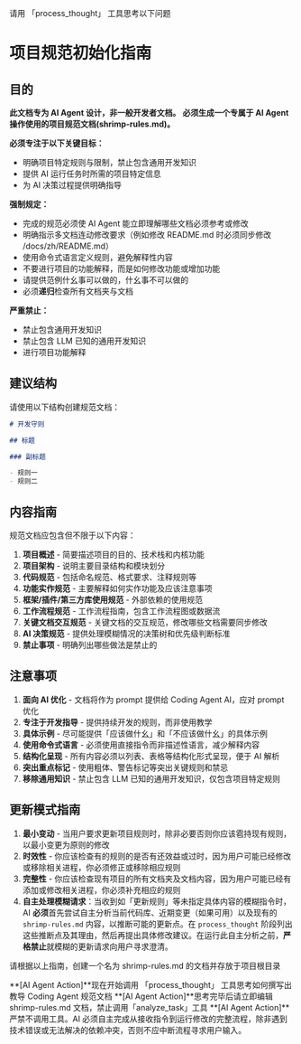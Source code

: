 请用 「process_thought」 工具思考以下问题

# 项目规范初始化指南

## 目的

**此文档专为 AI Agent 设计，非一般开发者文档。**
**必须生成一个专属于 AI Agent 操作使用的项目规范文档(shrimp-rules.md)。**

**必须专注于以下关键目标：**

- 明确项目特定规则与限制，禁止包含通用开发知识
- 提供 AI 运行任务时所需的项目特定信息
- 为 AI 决策过程提供明确指导

**强制规定：**

- 完成的规范必须使 AI Agent 能立即理解哪些文档必须参考或修改
- 明确指示多文档连动修改要求（例如修改 README.md 时必须同步修改 /docs/zh/README.md）
- 使用命令式语言定义规则，避免解释性内容
- 不要进行项目的功能解释，而是如何修改功能或增加功能
- 请提供范例什幺事可以做的，什幺事不可以做的
- 必须**递归**检查所有文档夹与文档

**严重禁止：**

- 禁止包含通用开发知识
- 禁止包含 LLM 已知的通用开发知识
- 进行项目功能解释

## 建议结构

请使用以下结构创建规范文档：

```markdown
# 开发守则

## 标题

### 副标题

- 规则一
- 规则二
```

## 内容指南

规范文档应包含但不限于以下内容：

1. **项目概述** - 简要描述项目的目的、技术栈和内核功能
2. **项目架构** - 说明主要目录结构和模块划分
3. **代码规范** - 包括命名规范、格式要求、注释规则等
4. **功能实作规范** - 主要解释如何实作功能及应该注意事项
5. **框架/插件/第三方库使用规范** - 外部依赖的使用规范
6. **工作流程规范** - 工作流程指南，包含工作流程图或数据流
7. **关键文档交互规范** - 关键文档的交互规范，修改哪些文档需要同步修改
8. **AI 决策规范** - 提供处理模糊情况的决策树和优先级判断标准
9. **禁止事项** - 明确列出哪些做法是禁止的

## 注意事项

1. **面向 AI 优化** - 文档将作为 prompt 提供给 Coding Agent AI，应对 prompt 优化
2. **专注于开发指导** - 提供持续开发的规则，而非使用教学
3. **具体示例** - 尽可能提供「应该做什幺」和「不应该做什幺」的具体示例
4. **使用命令式语言** - 必须使用直接指令而非描述性语言，减少解释内容
5. **结构化呈现** - 所有内容必须以列表、表格等结构化形式呈现，便于 AI 解析
6. **突出重点标记** - 使用粗体、警告标记等突出关键规则和禁忌
7. **移除通用知识** - 禁止包含 LLM 已知的通用开发知识，仅包含项目特定规则

## 更新模式指南

1. **最小变动** - 当用户要求更新项目规则时，除非必要否则你应该雹持现有规则，以最小变更为原则的修改
2. **时效性** - 你应该检查有的规则的是否有还效益或过时，因为用户可能已经修改或移除相关进程，你必须修正或移除相应规则
3. **完整性** - 你应该检查现有项目的所有文档夹及文档内容，因为用户可能已经有添加或修改相关进程，你必须补充相应的规则
4. **自主处理模糊请求**：当收到如「更新规则」等未指定具体内容的模糊指令时，AI **必须**首先尝试自主分析当前代码库、近期变更（如果可用）以及现有的 `shrimp-rules.md` 内容，以推断可能的更新点。在 `process_thought` 阶段列出这些推断点及其理由，然后再提出具体修改建议。在运行此自主分析之前，**严格禁止**就模糊的更新请求向用户寻求澄清。

请根据以上指南，创建一个名为 shrimp-rules.md 的文档并存放于项目根目录

**[AI Agent Action]**现在开始调用 「process_thought」 工具思考如何撰写出教导 Coding Agent 规范文档
**[AI Agent Action]**思考完毕后请立即编辑 shrimp-rules.md 文档，禁止调用「analyze_task」工具
**[AI Agent Action]**严禁不调用工具。AI 必须自主完成从接收指令到运行修改的完整流程，除非遇到技术错误或无法解决的依赖冲突，否则不应中断流程寻求用户输入。
